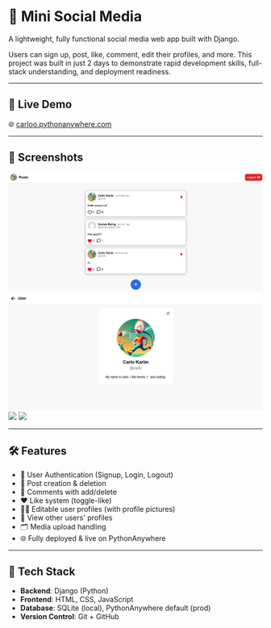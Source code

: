 # 🧠 Mini Social Media

A lightweight, fully functional social media web app built with Django.

Users can sign up, post, like, comment, edit their profiles, and more. This project was built in just 2 days to demonstrate rapid development skills, full-stack understanding, and deployment readiness.

---

## 🚀 Live Demo

🌐 [carloo.pythonanywhere.com](http://carloo.pythonanywhere.com)

---

## 📸 Screenshots

<!-- Add your own screenshots below -->
<img src="screenshots/feed.png" width="600" />
<img src="screenshots/profile.png" width="600" />
<img src="screenshots/edit_profile.png" width="600" />
<img src="screenshots/comments.png" width="600" />

---

## 🛠 Features

- 🔐 User Authentication (Signup, Login, Logout)
- 📝 Post creation & deletion
- 💬 Comments with add/delete
- ❤️ Like system (toggle-like)
- 🧑‍💻 Editable user profiles (with profile pictures)
- 👤 View other users' profiles
- 🗂️ Media upload handling
- 🌐 Fully deployed & live on PythonAnywhere

---

## 🧰 Tech Stack

- **Backend**: Django (Python)
- **Frontend**: HTML, CSS, JavaScript
- **Database**: SQLite (local), PythonAnywhere default (prod)
- **Version Control**: Git + GitHub
